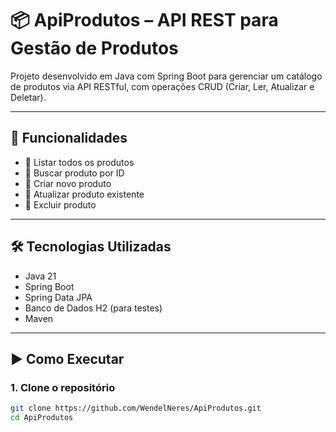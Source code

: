 # 📦 ApiProdutos – API REST para Gestão de Produtos

Projeto desenvolvido em Java com Spring Boot para gerenciar um catálogo de produtos via API RESTful, com operações CRUD (Criar, Ler, Atualizar e Deletar).

---

## 🚀 Funcionalidades

- 🔹 Listar todos os produtos  
- 🔹 Buscar produto por ID  
- 🔹 Criar novo produto  
- 🔹 Atualizar produto existente  
- 🔹 Excluir produto  

---

## 🛠️ Tecnologias Utilizadas

- Java 21  
- Spring Boot  
- Spring Data JPA  
- Banco de Dados H2 (para testes)  
- Maven  

---

## ▶️ Como Executar

### 1. Clone o repositório

```bash
git clone https://github.com/WendelNeres/ApiProdutos.git
cd ApiProdutos
